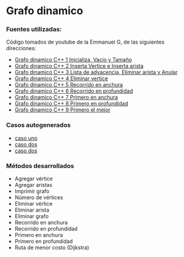 # Grafo dinamico

### Fuentes utilizadas:

Código tomados de youtube de la Emmanuel G, de las siguientes direcciones:

* [Grafo dinamico C++ 1 Inicializa, Vacio y Tamaño](https://www.youtube.com/watch?v=fVQejmEx744)
* [Grafo dinamico C++ 2 Inserta Vertice e Inserta arista](https://www.youtube.com/watch?v=1afOoqT3WUI)
* [Grafo dinamico C++ 3 Lista de adyacencia, Eliminar arista y Anular](https://www.youtube.com/watch?v=v9Hvx6fvfGo)
* [Grafo dinamico C++ 4 Eliminar vertice](https://www.youtube.com/watch?v=QRRaRNaVVqA)
* [Grafo dinamico C++ 5 Recorrido en anchura](https://www.youtube.com/watch?v=lbz9gAmzovk)
* [Grafo dinamico C++ 6 Recorrido en profundidad](https://www.youtube.com/watch?v=sKU5eLhBGrI)
* [Grafo dinamico C++ 7 Primero en anchura](https://www.youtube.com/watch?v=Hi9JXydttU4)
* [Grafo dinamico C++ 8 Primero en profundidad](https://www.youtube.com/watch?v=G5XjgCm0EYw)
* [Grafo dinamico C++ 9 Primero el mejor](https://www.youtube.com/watch?v=lqCxp7J5Pgk)

### Casos autogenerados

* [caso uno](/src/img/caso1.png)
* [caso dos](/src/img/caso2.png)
* [caso dos](/src/img/caso3.png)

### Métodos desarrollados

* Agregar vértice
* Agregar aristas
* Imprimir grafo
* Número de vértices
* Eliminar vértice
* Eliminar arista
* Eliminar grafo
* Recorrido en anchura
* Recorrido en profundidad
* Primero en anchura
* Primero en profundidad
* Ruta de menor costo (Dijkstra)